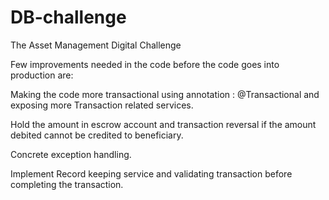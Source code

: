 # DB-challenge
The Asset Management Digital Challenge

Few improvements needed in the code before the code goes into production are:

Making the code more transactional using annotation : @Transactional and exposing more Transaction related services.

Hold the amount in escrow account and transaction reversal if the amount debited cannot be credited to beneficiary.

Concrete  exception handling.

Implement Record keeping service and validating transaction before completing the transaction.

